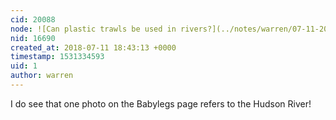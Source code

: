 ```yaml
---
cid: 20088
node: ![Can plastic trawls be used in rivers?](../notes/warren/07-11-2018/can-plastic-trawls-be-used-in-rivers)
nid: 16690
created_at: 2018-07-11 18:43:13 +0000
timestamp: 1531334593
uid: 1
author: warren
---
```


I do see that one photo on the Babylegs page refers to the Hudson River!
